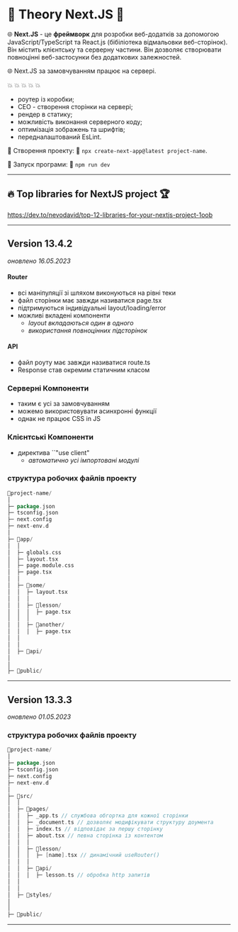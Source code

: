# 🤖 Theory Next.JS 🤖

🌐 **Next.JS** - це **фреймворк** для розробки веб-додатків за допомогою JavaScript/TypeScript та React.js (бібіліотека відмальовки веб-сторінок).
Він містить клієнтську та серверну частини. Він дозволяє створювати повноцінні веб-застосунки без додаткових залежностей.

🌐 Next.JS за замовчуванням працює на сервері.

💥 💥 💥 💥 💥
  + роутер із коробки;
  + СЕО - створення сторінки на сервері;
  + рендер в статику;
  + можливість виконання серверного коду;
  + оптимізація зображень та шрифтів;
  + передналаштований EsLint.

🧙 Створення проекту: 💨 ``npx create-next-app@latest project-name``.

🧞 Запуск програми: 💨 ``npm run dev``

- - -

## 🔥 Top libraries for NextJS project 🏆

https://dev.to/nevodavid/top-12-libraries-for-your-nextjs-project-1oob














- - -

## Version 13.4.2
_оновлено 16.05.2023_

#### Router
* всі маніпуляції зі шляхом виконуються на рівні теки
* файл сторінки має завжди називатися page.tsx
* підтримуються індивідуальні layout/loading/error
* можливі вкладені компоненти
  - _layout вкладаються один в одного_
  - _використання повноцінних підсторінок_

#### API

* файл роуту має завжди називатися route.ts
* Response став окремим статичним класом


### Серверні Компоненти

* таким є усі за замовчуванням
* можемо використовувати асинхронні функції
* однак не працює CSS in JS


### Клієнтські Компоненти

* директива ``"use client"
  - _автоматично усі імпортовані модулі_
 


### структура робочих файлів проекту

```go
📁project-name/
│
├─ package.json
├─ tsconfig.json
├─ next.config
├─ next-env.d
│
├─ 📁app/
│  │
│  ├─ globals.css
│  ├─ layout.tsx
│  ├─ page.module.css
│  ├─ page.tsx
│  │
│  ├─ 📁some/
│  │  ├─ layout.tsx
│  │  │
│  │  ├─ 📁lesson/
│  │  │  ├─ page.tsx
│  │  │  
│  │  ├─ 📁another/
│  │  │  ├─ page.tsx
│  │
│  │
│  ├─ 📁api/
│
│
├─ 📁public/

```

- - -

## Version 13.3.3
_оновлено 01.05.2023_

### структура робочих файлів проекту

```go
📁project-name/
│
├─ package.json
├─ tsconfig.json
├─ next.config
├─ next-env.d
│
├─ 📁src/
│  │
│  ├─ 📁pages/
│  │  ├─ _app.ts // службова обгортка для кожної сторінки
│  │  ├─ _document.ts // дозволяє модифікувати структуру доумента
│  │  ├─ index.ts // відповідає за першу сторінку
│  │  ├─ about.tsx // певна сторінка із контентом
│  │  │
│  │  ├─ 📁lesson/
│  │  │  ├─ [name].tsx // динамічний useRouter()
│  │  │  
│  │  ├─ 📁api/
│  │  │  ├─ lesson.ts // обробка http запитів
│  │
│  │
│  ├─ 📁styles/
│
│
├─ 📁public/

```

- - -

